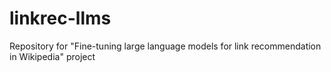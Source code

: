 # linkrec-llms
Repository for "Fine-tuning large language models for link recommendation in Wikipedia" project
